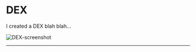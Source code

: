 # DEX

I created a DEX blah blah...

![DEX-screenshot](/public/DEX.png)


------------------------------------------------------------------------------------------------------------------------
